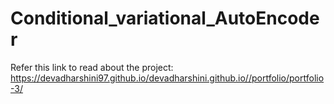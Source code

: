 # Conditional_variational_AutoEncoder
Refer this link to read about the project: https://devadharshini97.github.io/devadharshini.github.io//portfolio/portfolio-3/
